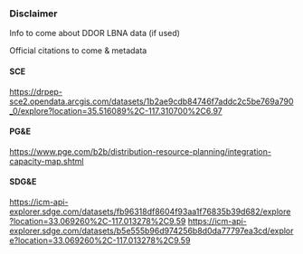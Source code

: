 ### Disclaimer

Info to come about DDOR LBNA data (if used)

Official citations to come & metadata

#### **SCE** 
https://drpep-sce2.opendata.arcgis.com/datasets/1b2ae9cdb84746f7addc2c5be769a790_0/explore?location=35.516089%2C-117.310700%2C6.97

#### **PG&E** 
https://www.pge.com/b2b/distribution-resource-planning/integration-capacity-map.shtml

#### **SDG&E** 

https://icm-api-explorer.sdge.com/datasets/fb96318df8604f93aa1f76835b39d682/explore?location=33.069260%2C-117.013278%2C9.59
https://icm-api-explorer.sdge.com/datasets/b5e555b96d974256b8d0da77797ea3cd/explore?location=33.069260%2C-117.013278%2C9.59

